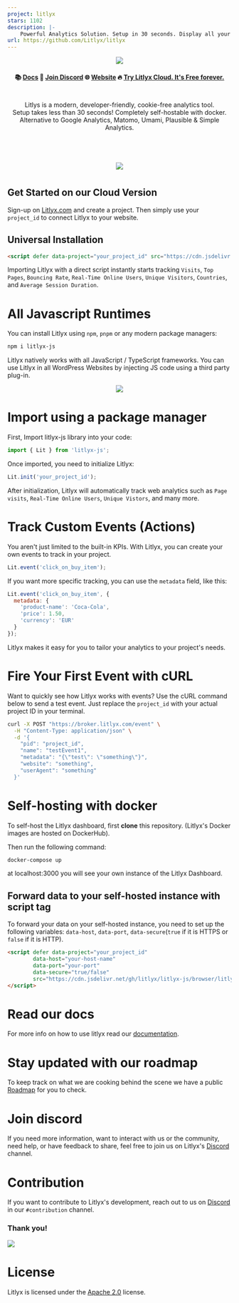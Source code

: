 ```yaml
---
project: litlyx
stars: 1102
description: |-
    Powerful Analytics Solution. Setup in 30 seconds. Display all your data on a Simple, AI-powered dashboard. Fully self-hostable and GDPR compliant. Alternative to Google Analytics, MixPanel, Plausible, Umami & Matomo.
url: https://github.com/Litlyx/litlyx
---
```



<p align="center">
  <img src="assets/claim.png"/>
</p>

<h4 align="center">
📚 <a href="https://docs.litlyx.com">Docs</a> 👾 <a href="https://discord.gg/9cQykjsmWX">Join Discord</a> 🌐 <a href="https://litlyx.com">Website</a>  🔥 <a href="https://dashboard.litlyx.com">Try Litlyx Cloud. It's Free forever.</a> 
</h4>

#
<p align="center">
  Litlys is a modern, developer-friendly, cookie-free analytics tool.<br>
  Setup takes less than 30 seconds! Completely self-hostable with docker.<br>
  Alternative to Google Analytics, Matomo, Umami, Plausible & Simple Analytics.
</p>

#

<br />

<p align="center">
  <img src="assets/dashboard-clip.png"/>
</p>

#

## Get Started on our Cloud Version

Sign-up on [Litlyx.com](https://dashboard.litlyx.com) and create a project. Then simply use your `project_id` to connect Litlyx to your website.

## Universal Installation

```html
<script defer data-project="your_project_id" src="https://cdn.jsdelivr.net/gh/litlyx/litlyx-js/browser/litlyx.js"></script>
```

Importing Litlyx with a direct script instantly starts tracking `Visits`, `Top Pages`, `Bouncing Rate`,  `Real-Time Online Users`, `Unique Visitors`, `Countries`, and `Average Session Duration`.

# All Javascript Runtimes

You can install Litlyx using `npm`, `pnpm` or any modern package managers:

```sh
npm i litlyx-js
```

Litlyx natively works with all JavaScript / TypeScript frameworks. You can use Litlyx in all WordPress Websites by injecting JS code using a third party plug-in. 

<p align="center">
  <img src="assets/tech.png" />
</p>

# Import using a package manager

First, Import litlyx-js library into your code:

```js
import { Lit } from 'litlyx-js';
```

Once imported, you need to initialize Litlyx:

```js
Lit.init('your_project_id');
```

After initialization, Litlyx will automatically track web analytics such as `Page visits`, `Real-Time Online Users`, `Unique Vistors`, and many more.

# Track Custom Events (Actions)

You aren't just limited to the built-in KPIs. With Litlyx, you can create your own events to track in your project.

```js
Lit.event('click_on_buy_item');
```

If you want more specific tracking, you can use the `metadata` field, like this:

```js
Lit.event('click_on_buy_item', {
  metadata: {
    'product-name': 'Coca-Cola',
    'price': 1.50,
    'currency': 'EUR'
  }
});
```

Litlyx makes it easy for you to tailor your analytics to your project's needs.


# Fire Your First Event with cURL

Want to quickly see how Litlyx works with events? Use the cURL command below to send a test event. Just replace the `project_id` with your actual project ID in your terminal.

```bash
curl -X POST "https://broker.litlyx.com/event" \
  -H "Content-Type: application/json" \
  -d '{
    "pid": "project_id",
    "name": "testEvent1",
    "metadata": "{\"test\": \"something\"}",
    "website": "something",
    "userAgent": "something"
  }'
```

# Self-hosting with docker

To self-host the Litlyx dashboard, first **clone** this repository. (Litlyx's Docker images are hosted on DockerHub). 

Then run the following command:
```bash
docker-compose up
```

at localhost:3000 you will see your own instance of the Litlyx Dashboard.

## Forward data to your self-hosted instance with script tag

To forward your data on your self-hosted instance, you need to set up the following variables: `data-host`, `data-port`,  `data-secure`(`true` if it is HTTPS or `false` if it is HTTP).

```html
<script defer data-project="your_project_id" 
        data-host="your-host-name" 
        data-port="your-port" 
        data-secure="true/false"
        src="https://cdn.jsdelivr.net/gh/litlyx/litlyx-js/browser/litlyx.js">
</script>
```

# Read our docs

For more info on how to use litlyx read our [documentation](https://docs.litlyx.com). 


# Stay updated with our roadmap

To keep track on what we are cooking behind the scene we have a public [Roadmap](https://litlyx.com/roadmap) for you to check. 


# Join discord

If you need more information, want to interact with us or the community, need help, or have feedback to share, feel free to join us on Litlyx's [Discord](https://discord.gg/9cQykjsmWX) channel.

# Contribution

If you want to contribute to Litlyx's development, reach out to us on [Discord](https://discord.gg/9cQykjsmWX) in our `#contribution` channel.

### Thank you!
<a href="https://github.com/litlyx/litlyx/graphs/contributors">
  <img src="https://contrib.rocks/image?repo=litlyx/litlyx" />
</a>

# License

Litlyx is licensed under the [Apache 2.0](/LICENSE) license.

